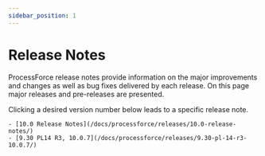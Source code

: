 ```yaml
---
sidebar_position: 1
---
```


# Release Notes

ProcessForce release notes provide information on the major improvements and changes as well as bug fixes delivered by each release. On this page major releases and pre-releases are presented.

Clicking a desired version number below leads to a specific release note.

    - [10.0 Release Notes](/docs/processforce/releases/10.0-release-notes/)
    - [9.30 PL14 R3, 10.0.7](/docs/processforce/releases/9.30-pl-14-r3-10.0.7/)
